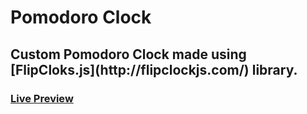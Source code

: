<h1> Pomodoro Clock </h1>

<h2>Custom Pomodoro Clock made using [FlipCloks.js](http://flipclockjs.com/) library. </h2>

<h3><a target="_blank" href="https://charm-stone.glitch.me/">Live Preview</a></h3>

